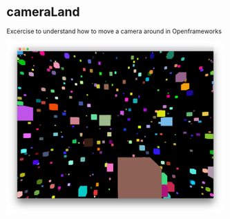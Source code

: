 # cameraLand

Excercise to understand how to move a camera around in Openframeworks

![screenshot](doc/screencap1.jpg)
